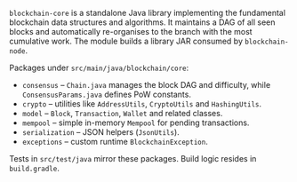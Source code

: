 `blockchain-core` is a standalone Java library implementing the fundamental blockchain data structures and algorithms. It maintains a DAG of all seen blocks and automatically re-organises to the branch with the most cumulative work. The module builds a library JAR consumed by `blockchain-node`.

Packages under `src/main/java/blockchain/core`:
- `consensus` – `Chain.java` manages the block DAG and difficulty, while
  `ConsensusParams.java` defines PoW constants.
- `crypto` – utilities like `AddressUtils`, `CryptoUtils` and `HashingUtils`.
- `model` – `Block`, `Transaction`, `Wallet` and related classes.
- `mempool` – simple in-memory `Mempool` for pending transactions.
- `serialization` – JSON helpers (`JsonUtils`).
- `exceptions` – custom runtime `BlockchainException`.

Tests in `src/test/java` mirror these packages. Build logic resides in
`build.gradle`.
